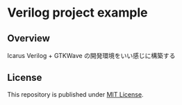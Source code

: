 # Verilog project example

## Overview

Icarus Verilog + GTKWave の開発環境をいい感じに構築する

## License

This repository is published under [MIT License](LICENSE).
